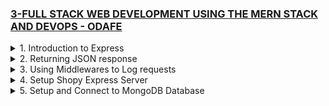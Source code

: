 ### [3-FULL STACK WEB DEVELOPMENT USING THE MERN STACK AND DEVOPS - ODAFE](https://www.udemy.com/course/full-stack-web-development-using-the-mern-stack-and-devops/)

<details>
  <summary>1. Introduction to Express </summary>

# Initialize npm

```jsbs
npm init -y
```

# Install express

```jsbs
npm install express --save
```

# install nodemon

```jsbs
npm install nodemon --save-dev
```

### x-odafe-project/package.json:

```js
{
  "name": "x-odafe-project",
  "version": "1.0.0",
  "description": "",
  "main": "app.js",
  "scripts": {
    "dev": "nodemon app.js",
    "start": "node app.js",
    "start-server": "node server.js",
    "test": "echo \"Error: no test specified\" && exit 1"
  },
  "keywords": [],
  "author": "",
  "license": "ISC",
  "dependencies": {
    "express": "^4.18.2"
  },
  "devDependencies": {
    "nodemon": "^2.0.22"
  }
}

```

### x-odafe-project/app.js:

```js
const express = require("express");
const app = express();
const PORT = 8080;

app.get("/", (req, res) => {
  res.send("Hello World!");
});

app.listen(PORT, () => {
  console.log(`Server listening on port ${PORT}...`);
});
```

![](https://github.com/omeatai/React-Tutorial/assets/32337103/996baee6-1791-47b6-adff-bf5eb5554310)
![](https://github.com/omeatai/React-Tutorial/assets/32337103/3188767c-b7fd-4c00-954f-ec9afe9427c0)

</details>

<details>
  <summary>2. Returning JSON response </summary>

# Returning JSON response

### x-odafe-project/app.js:

```js
const express = require("express");
const app = express();
const PORT = 8080;

app.get("/", (req, res) => {
  res.status(200).send("Hello World!");
});

app.get("/test", (req, res) => {
  res.status(200).json({ msg: "This is a JSON response..." });
});

app.listen(PORT, () => {
  console.log(`Server listening on port ${PORT}...`);
});
```

![](https://github.com/omeatai/React-Tutorial/assets/32337103/792e6f99-d01b-4698-b69b-677e6c150341)
![](https://github.com/omeatai/React-Tutorial/assets/32337103/c939498e-18a1-44ea-95fa-b9243ae58fa5)

</details>

<details>
  <summary>3. Using Middlewares to Log requests </summary>

# Using Middleware to Log requests

### x-odafe-project/app.js:

```js
const express = require("express");
const app = express();
const PORT = 8080;

app.use((req, res, next) => {
  console.log(req.method, req.url, req.path, req.ip, req.headers.host);
  next();
});

app.get("/", (req, res) => {
  res.status(200).send("Hello World!");
});

app.get("/test", (req, res) => {
  res.status(200).json({ msg: "This is a JSON response..." });
});

app.listen(PORT, () => {
  console.log(`Server listening on port ${PORT}...`);
});
```

# output:

```js
// [nodemon] restarting due to changes...
// [nodemon] starting `node app.js`
// Server listening on port 8080...
// GET /test /test ::1 localhost:8080
```

![](https://github.com/omeatai/React-Tutorial/assets/32337103/1abed75a-6dc1-46cd-b33c-3480633e36a3)
![](https://github.com/omeatai/React-Tutorial/assets/32337103/f7cf903d-f9c3-4a04-ae2c-e39254b94130)

</details>

<details>
  <summary>4. Setup Shopy Express Server </summary>

# Initialize npm

```jsbs
npm init -y
```

# Initialize git

```jsbs
git init
```

# Install express, bcryptjs, jsonwebtoken, mongoose, and nodemon

```jsbs
npm i express --save
npm i bcryptjs --save
npm i jsonwebtoken --save
npm i mongoose --save
npm i nodemon --save-dev

npm i express bcryptjs jsonwebtoken mongoose --save
npm i nodemon --save-dev
```

### x-shopy-ecommerce-app/package.json:

```js
{
  "name": "x-shopy-ecommerce-app",
  "version": "1.0.0",
  "description": "",
  "main": "index.js",
  "scripts": {
    "test": "echo \"Error: no test specified\" && exit 1",
    "start": "nodemon server.js"
  },
  "keywords": [],
  "author": "",
  "license": "ISC",
  "devDependencies": {
    "nodemon": "^2.0.22"
  },
  "dependencies": {
    "bcryptjs": "^2.4.3",
    "express": "^4.18.2",
    "jsonwebtoken": "^9.0.0",
    "mongoose": "^7.2.1"
  }
}

```

### x-shopy-ecommerce-app/server.js:

```js
const express = require("express");
const app = express();
const PORT = process.env.PORT || 8000;

app.get("/", (req, res) => {
  res.send("My App is running...");
});

app.listen(PORT, () => {
  console.log(`Server is listening on ${PORT}...`);
});
```

# output:

```js
// [nodemon] restarting due to changes...
// [nodemon] starting `node server.js`
// Server is listening on 8000...
```

![](https://github.com/omeatai/React-Tutorial/assets/32337103/c183df84-952d-402c-8989-1204b70e7930)
![](https://github.com/omeatai/React-Tutorial/assets/32337103/49f92c54-3c4d-4ccd-98f4-fb483692fb1b)

</details>

<details>
  <summary>5. Setup and Connect to MongoDB Database </summary>

# Install mongoDB

```jsbs
npm install mongodb --save
```

# Connect to MongoDB

```jsbs
mongodb+srv://<username>:<password>@cluster0.qfv7ifn.mongodb.net/<dbname>?retryWrites=true&w=majority
```

```js
const { MongoClient, ServerApiVersion } = require("mongodb");
const uri =
  "mongodb+srv://<username>:<password>@cluster0.qfv7ifn.mongodb.net/?retryWrites=true&w=majority";

// Create a MongoClient with a MongoClientOptions object to set the Stable API version
const client = new MongoClient(uri, {
  serverApi: {
    version: ServerApiVersion.v1,
    strict: true,
    deprecationErrors: true,
  },
});

async function run() {
  try {
    // Connect the client to the server	(optional starting in v4.7)
    await client.connect();
    // Send a ping to confirm a successful connection
    await client.db("admin").command({ ping: 1 });
    console.log(
      "Pinged your deployment. You successfully connected to MongoDB!"
    );
  } finally {
    // Ensures that the client will close when you finish/error
    await client.close();
  }
}
run().catch(console.dir);
```

# Install Mongoose

```jsbs
npm install mongoose --save
```

# Connect to Mongoose

```js
const mongoose = require("mongoose");
mongoose.connect("mongodb://127.0.0.1:27017/test");

const Cat = mongoose.model("Cat", { name: String });

const kitty = new Cat({ name: "Zildjian" });
kitty.save().then(() => console.log("meow"));
```

### x-shopy-ecommerce-app/server.js:

```js
const express = require("express");
const app = express();
const connectDB = require("./config/db");
const PORT = process.env.PORT || 8000;

connectDB();

app.get("/", (req, res) => {
  res.send("My App is running...");
});

app.listen(PORT, () => {
  console.log(`Server is listening on ${PORT}...`);
});
```

### x-shopy-ecommerce-app/config/db.js:

```js
const mongoose = require("mongoose");
const config = require("./keys");
const db = config.mongoURI;

const connectDB = async () => {
  try {
    await mongoose.connect(db, {
      // useNewUrlParser: true,
      // useUnifiedTopology: true,
      // useCreateIndex: true,
    });
    console.log("Connected to DATABASE...");
  } catch (err) {
    console.log("Error connecting to DATABASE");
    process.exit(1);
  }
};

module.exports = connectDB;
```

### x-shopy-ecommerce-app/config/keys.js:

```js
const mongoURI =
  "mongodb+srv://<username>:<password>@cluster0.qfv7ifn.mongodb.net/<dbname>?retryWrites=true&w=majority";

module.exports = { mongoURI };
```

# run:

```jsbs
npm start
```

# output:

```js
// [nodemon] restarting due to changes...
// [nodemon] starting `node server.js`
// Server is listening on 8000...
// Connected to DATABASE...
```
  
![](https://github.com/omeatai/React-Tutorial/assets/32337103/08b49b29-85bb-4cee-8f79-48663746cba9)
![](https://github.com/omeatai/React-Tutorial/assets/32337103/70afedc0-759b-4e44-a248-711f19368eb6)
  

```js

```

```js

```

```js

```

```js

```

```js

```

```js

```

```js

```

```js

```

```js

```

```js

```

```js

```

```js

```

```js

```

```js

```

```js

```

```js

```

```js

```

```js

```

```js

```

```js

```

```js

```

```js

```

```js

```

```js

```

```js

```

```js

```

```js

```

```js

```

```js

```

```js

```

```js

```

```js

```

</details>
